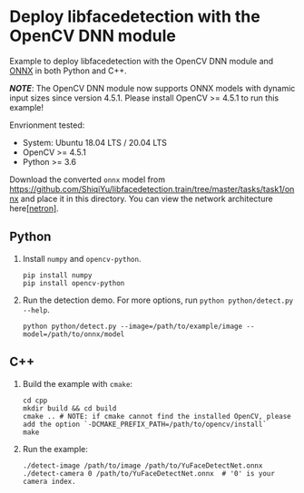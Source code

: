 # Deploy libfacedetection with the OpenCV DNN module

Example to deploy libfacedetection with the OpenCV DNN module and [ONNX](https://github.com/onnx/onnx) in both Python and C++.

***NOTE***: The OpenCV DNN module now supports ONNX models with dynamic input sizes since version 4.5.1. Please install OpenCV >= 4.5.1 to run this example!

Envrionment tested:
- System: Ubuntu 18.04 LTS / 20.04 LTS
- OpenCV >= 4.5.1
- Python >= 3.6

Download the converted `onnx` model from https://github.com/ShiqiYu/libfacedetection.train/tree/master/tasks/task1/onnx and place it in this directory.
You can view the network architecture here[[netron]](https://netron.app/?url=https://raw.githubusercontent.com/ShiqiYu/libfacedetection.train/master/tasks/task1/onnx/YuFaceDetectNet.onnx).

## Python
1. Install `numpy` and `opencv-python`.
    ```shell
    pip install numpy
    pip install opencv-python
    ```
2. Run the detection demo. For more options, run `python python/detect.py --help`.
    ```shell
    python python/detect.py --image=/path/to/example/image --model=/path/to/onnx/model
    ```

## C++
1. Build the example with `cmake`:
    ```shell
    cd cpp
    mkdir build && cd build
    cmake .. # NOTE: if cmake cannot find the installed OpenCV, please add the option `-DCMAKE_PREFIX_PATH=/path/to/opencv/install`
    make
    ```
2. Run the example:
    ```shell
    ./detect-image /path/to/image /path/to/YuFaceDetectNet.onnx
    ./detect-camera 0 /path/to/YuFaceDetectNet.onnx  # '0' is your camera index.
    ```